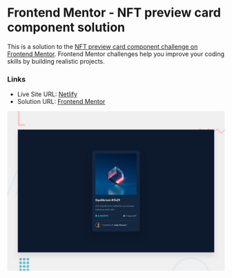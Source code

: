# Frontend Mentor - NFT preview card component solution

This is a solution to the [NFT preview card component challenge on Frontend Mentor](https://www.frontendmentor.io/challenges/nft-preview-card-component-SbdUL_w0U). Frontend Mentor challenges help you improve your coding skills by building realistic projects.

### Links

- Live Site URL: [Netlify](https://frontendmentor-solutions.netlify.app/nft-preview-card-component/)
- Solution URL: [Frontend Mentor](https://www.frontendmentor.io/solutions/responsive-news-homepage-olor4ieiUg)

![This is an image](./design/desktop-preview.jpg)
